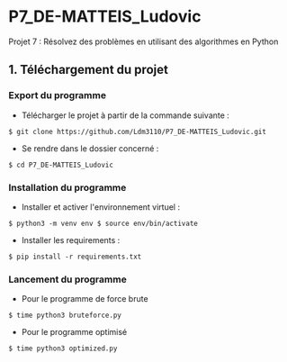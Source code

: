 # P7_DE-MATTEIS_Ludovic
Projet 7 : Résolvez des problèmes en utilisant des algorithmes en Python

## 1. Téléchargement du projet

### Export du programme

- Télécharger le projet à partir de la commande suivante :

`
$ git clone https://github.com/Ldm3110/P7_DE-MATTEIS_Ludovic.git
`

- Se rendre dans le dossier concerné :

`
$ cd P7_DE-MATTEIS_Ludovic
`
### Installation du programme
- Installer et activer l'environnement virtuel :

`
$ python3 -m venv env
$ source env/bin/activate
`

- Installer les requirements :

`
$ pip install -r requirements.txt
`
### Lancement du programme 

- Pour le programme de force brute 

`$ time python3 bruteforce.py`

- Pour le programme optimisé 

`$ time python3 optimized.py`

